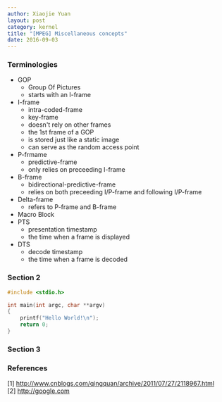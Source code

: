```yaml
---
author: Xiaojie Yuan
layout: post
category: kernel
title: "[MPEG] Miscellaneous concepts"
date: 2016-09-03
---
```


### Terminologies

* GOP
  * Group Of Pictures
  * starts with an I-frame
* I-frame
  * intra-coded-frame
  * key-frame
  * doesn't rely on other frames
  * the 1st frame of a GOP
  * is stored just like a static image
  * can serve as the random access point
* P-frmame
  * predictive-frame
  * only relies on preceeding I-frame
* B-frame
  * bidirectional-predictive-frame
  * relies on both preceeding I/P-frame and following I/P-frame
* Delta-frame
  * refers to P-frame and B-frame
* Macro Block
* PTS
  * presentation timestamp
  * the time when a frame is displayed
* DTS
  * decode timestamp
  * the time when a frame is decoded

### Section 2

```c
#include <stdio.h>

int main(int argc, char **argv)
{
	printf("Hello World!\n");
	return 0;
}
```

### Section 3

### References
[1] <http://www.cnblogs.com/qingquan/archive/2011/07/27/2118967.html>  
[2] <http://google.com>
